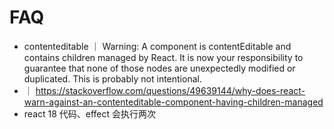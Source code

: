 # FAQ

-   contenteditable ｜ Warning: A component is contentEditable and contains children managed by React. It is now your
    responsibility to guarantee that none of those nodes are unexpectedly modified or duplicated. This is probably not
    intentional.
-   ｜
    https://stackoverflow.com/questions/49639144/why-does-react-warn-against-an-contenteditable-component-having-children-managed​
-   react 18 代码、effect 会执行两次

